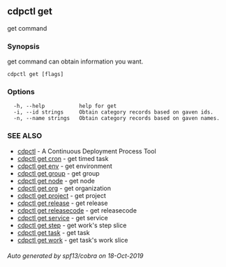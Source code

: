 ## cdpctl get

get command

### Synopsis

get command can obtain information you want.

```
cdpctl get [flags]
```

### Options

```
  -h, --help           help for get
  -i, --id strings     Obtain category records based on gaven ids.
  -n, --name strings   Obtain category records based on gaven names.
```

### SEE ALSO

* [cdpctl](cdpctl.md)	 - A Continuous Deployment Process Tool
* [cdpctl get cron](cdpctl_get_cron.md)	 - get timed task
* [cdpctl get env](cdpctl_get_env.md)	 - get environment
* [cdpctl get group](cdpctl_get_group.md)	 - get group
* [cdpctl get node](cdpctl_get_node.md)	 - get node
* [cdpctl get org](cdpctl_get_org.md)	 - get organization
* [cdpctl get project](cdpctl_get_project.md)	 - get project
* [cdpctl get release](cdpctl_get_release.md)	 - get release
* [cdpctl get releasecode](cdpctl_get_releasecode.md)	 - get releasecode
* [cdpctl get service](cdpctl_get_service.md)	 - get service
* [cdpctl get step](cdpctl_get_step.md)	 - get work's step slice
* [cdpctl get task](cdpctl_get_task.md)	 - get task
* [cdpctl get work](cdpctl_get_work.md)	 - get task's work slice

###### Auto generated by spf13/cobra on 18-Oct-2019
